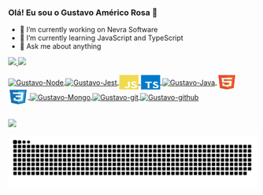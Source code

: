 ### Olá! Eu sou o Gustavo Américo Rosa 👋

<!--
**Americo509/Americo509** is a ✨ _special_ ✨ repository because its `README.md` (this file) appears on your GitHub profile.

Here are some ideas to get you started:

- 🔭 I’m currently working on Nevra Software
- 🌱 I’m currently learning JavaScript and TypeScript
- 👯 I’m looking to collaborate on ...
- 🤔 I’m looking for help with ...
- 💬 Ask me about ...
- 📫 How to reach me: ...
- 😄 Pronouns: ...
- ⚡ Fun fact: ...
-->

- 🔭 I’m currently working on Nevra Software
- 🌱 I’m currently learning JavaScript and TypeScript
- 💬 Ask me about anything

 <div> 
  <a href="https://github.com/Americo509">
  <img height="180em" src="https://github-readme-stats.vercel.app/api?username=Americo509&show_icons=true&theme=gotham&include_all_commits=true&count_private=true"/>
  <img height="180em" src="https://github-readme-stats.vercel.app/api/top-langs/?username=Americo509&layout=compact&langs_count=7&theme=gotham"/>
</div>

<div style="display: inline_block"><br>
  <img align="center" alt="Gustavo-Node" height="30" width="40" src='https://cdn.jsdelivr.net/gh/devicons/devicon/icons/nodejs/nodejs-original.svg'>
  <img align="center" alt="Gustavo-Jest" height="30" width="40" src='https://cdn.jsdelivr.net/gh/devicons/devicon/icons/nestjs/nestjs-plain.svg'>
  <img align="center" alt="Gustavo-Js" height="30" width="40" src="https://raw.githubusercontent.com/devicons/devicon/master/icons/javascript/javascript-plain.svg">
  <img align="center" alt="Gustavo-Ts" height="30" width="40" src="https://raw.githubusercontent.com/devicons/devicon/master/icons/typescript/typescript-plain.svg">
  <img align="center" alt="Gustavo-Java" height="30" width="40" src='https://cdn.jsdelivr.net/gh/devicons/devicon/icons/java/java-original.svg'>
  <img align="center" alt="Gustavo-HTML" height="30" width="40" src="https://raw.githubusercontent.com/devicons/devicon/master/icons/html5/html5-original.svg">
  <img align="center" alt="Gustavo-CSS" height="30" width="40" src="https://raw.githubusercontent.com/devicons/devicon/master/icons/css3/css3-original.svg">
  <img align="center" alt="Gustavo-Mongo" height="30" width="40" src='https://cdn.jsdelivr.net/gh/devicons/devicon/icons/mongodb/mongodb-original.svg'>
  <img align="center" alt="Gustavo-git" height="30" width="40" src='https://cdn.jsdelivr.net/gh/devicons/devicon/icons/git/git-original.svg'>
  <img align="center" alt="Gustavo-github" height="30" width="40" src='https://cdn.jsdelivr.net/gh/devicons/devicon/icons/github/github-original.svg'>


##

 <a href="https://www.linkedin.com/in/gustavoamericorosa/" target="_blank"><img src="https://img.shields.io/badge/-LinkedIn-%230077B5?style=for-the-  badge&logo=linkedin&logoColor=white" target="_blank">
 </a>

 
  ![Snake animation](https://github.com/Americo509/Americo509/blob/main/snake.svg)
